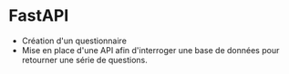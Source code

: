 # FastAPI

- Création d'un questionnaire
- Mise en place d'une API afin d'interroger une base de données pour retourner une série de questions.
